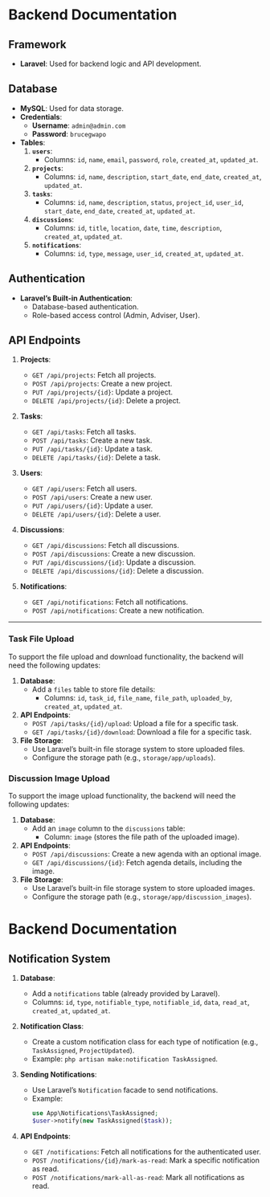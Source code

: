 # **Backend Documentation**

## **Framework**
- **Laravel**: Used for backend logic and API development.

## **Database**
- **MySQL**: Used for data storage.
- **Credentials**:
  - **Username**: `admin@admin.com`
  - **Password**: `brucegwapo`
- **Tables**:
  1. **`users`**:
     - Columns: `id`, `name`, `email`, `password`, `role`, `created_at`, `updated_at`.
  2. **`projects`**:
     - Columns: `id`, `name`, `description`, `start_date`, `end_date`, `created_at`, `updated_at`.
  3. **`tasks`**:
     - Columns: `id`, `name`, `description`, `status`, `project_id`, `user_id`, `start_date`, `end_date`, `created_at`, `updated_at`.
  4. **`discussions`**:
     - Columns: `id`, `title`, `location`, `date`, `time`, `description`, `created_at`, `updated_at`.
  5. **`notifications`**:
     - Columns: `id`, `type`, `message`, `user_id`, `created_at`, `updated_at`.

## **Authentication**
- **Laravel’s Built-in Authentication**:
  - Database-based authentication.
  - Role-based access control (Admin, Adviser, User).

## **API Endpoints**
1. **Projects**:
   - `GET /api/projects`: Fetch all projects.
   - `POST /api/projects`: Create a new project.
   - `PUT /api/projects/{id}`: Update a project.
   - `DELETE /api/projects/{id}`: Delete a project.

2. **Tasks**:
   - `GET /api/tasks`: Fetch all tasks.
   - `POST /api/tasks`: Create a new task.
   - `PUT /api/tasks/{id}`: Update a task.
   - `DELETE /api/tasks/{id}`: Delete a task.

3. **Users**:
   - `GET /api/users`: Fetch all users.
   - `POST /api/users`: Create a new user.
   - `PUT /api/users/{id}`: Update a user.
   - `DELETE /api/users/{id}`: Delete a user.

4. **Discussions**:
   - `GET /api/discussions`: Fetch all discussions.
   - `POST /api/discussions`: Create a new discussion.
   - `PUT /api/discussions/{id}`: Update a discussion.
   - `DELETE /api/discussions/{id}`: Delete a discussion.

5. **Notifications**:
   - `GET /api/notifications`: Fetch all notifications.
   - `POST /api/notifications`: Create a new notification.

---

### **Task File Upload**
To support the file upload and download functionality, the backend will need the following updates:
1. **Database**:
   - Add a `files` table to store file details:
     - Columns: `id`, `task_id`, `file_name`, `file_path`, `uploaded_by`, `created_at`, `updated_at`.
2. **API Endpoints**:
   - `POST /api/tasks/{id}/upload`: Upload a file for a specific task.
   - `GET /api/tasks/{id}/download`: Download a file for a specific task.
3. **File Storage**:
   - Use Laravel’s built-in file storage system to store uploaded files.
   - Configure the storage path (e.g., `storage/app/uploads`).


### **Discussion Image Upload**
To support the image upload functionality, the backend will need the following updates:
1. **Database**:
   - Add an `image` column to the `discussions` table:
     - Column: `image` (stores the file path of the uploaded image).
2. **API Endpoints**:
   - `POST /api/discussions`: Create a new agenda with an optional image.
   - `GET /api/discussions/{id}`: Fetch agenda details, including the image.
3. **File Storage**:
   - Use Laravel’s built-in file storage system to store uploaded images.
   - Configure the storage path (e.g., `storage/app/discussion_images`).

# **Backend Documentation**

## **Notification System**
1. **Database**:
   - Add a `notifications` table (already provided by Laravel).
   - Columns: `id`, `type`, `notifiable_type`, `notifiable_id`, `data`, `read_at`, `created_at`, `updated_at`.

2. **Notification Class**:
   - Create a custom notification class for each type of notification (e.g., `TaskAssigned`, `ProjectUpdated`).
   - Example: `php artisan make:notification TaskAssigned`.

3. **Sending Notifications**:
   - Use Laravel’s `Notification` facade to send notifications.
   - Example:
     ```php
     use App\Notifications\TaskAssigned;
     $user->notify(new TaskAssigned($task));
     ```

4. **API Endpoints**:
   - `GET /notifications`: Fetch all notifications for the authenticated user.
   - `POST /notifications/{id}/mark-as-read`: Mark a specific notification as read.
   - `POST /notifications/mark-all-as-read`: Mark all notifications as read.